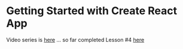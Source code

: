# Getting Started with Create React App

Video series is [here](https://www.youtube.com/playlist?list=PL4cUxeGkcC9hNokByJilPg5g9m2APUePI) ... so far completed Lesson #4 [here](https://youtu.be/WkBXRQfpifc)